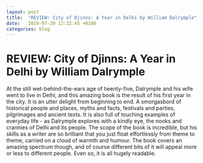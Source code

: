 ```yaml
---
layout: post
title:  "REVIEW: City of Djinns: A Year in Delhi by William Dalrymple"
date:   2019-07-20 12:32:45 +0100
categories: blog
---
```





# REVIEW: City of Djinns: A Year in Delhi by William Dalrymple
At the still wet-behind-the-ears age of twenty-five, Dalrymple and his wife went to live in Delhi, and this amazing book is the result of his first year in the city.
It is an utter delight from beginning to end. A smorgasbord of historical people and places, myths and facts, festivals and parties, pilgrimages and ancient texts. It is also full of touching examples of everyday life - as Dalrymple explores with a kindly eye, the nooks and crannies of Delhi and its people.
The scope of the book is incredible, but his skills as a writer are so brilliant that you just float effortlessly from theme to theme, carried on a cloud of warmth and humour. The book covers an amazing spectrum though, and of course different bits of it will appeal more or less to different people. Even so, it is all hugely readable. 
